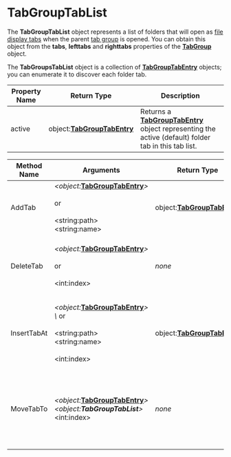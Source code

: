 # TabGroupTabList

The **TabGroupTabList** object represents a list of folders that will open as [file display tabs](/Manual/basic_concepts/the_lister/tabs/README.md) when the parent [tab group](/Manual/basic_concepts/the_lister/tabs/tab_groups.md) is opened. You can obtain this object from the **tabs**, **lefttabs** and **righttabs** properties of the **[TabGroup](tabgroup.md)** object.

The **TabGroupsTabList** object is a collection of **[TabGroupTabEntry](tabgrouptabentry.md)** objects; you can enumerate it to discover each folder tab.

| Property Name | Return Type | Description |
| --- | --- | --- |
| active | object:**[TabGroupTabEntry](tabgrouptabentry.md)** | Returns a **[TabGroupTabEntry](tabgrouptabentry.md)** object representing the active (default) folder tab in this tab list. |

| Method Name | **Arguments** | Return Type | Description |
| --- | --- | --- | --- |
| AddTab | *\<object:***[TabGroupTabEntry](tabgrouptabentry.md)***\>*  <br />   <br />or<br /><br />\<string:path\>  <br />\<string:name\> | object:**[TabGroupTabEntry](tabgrouptabentry.md)** | Adds a folder tab entry to this list. You can provide a  <br />**[TabGroupTabEntry](tabgrouptabentry.md)**object, or the *path* and optional *name* of the new folder tab. |
| DeleteTab | *\<object:***[TabGroupTabEntry](tabgrouptabentry.md)***\>*<br /><br />or<br /><br />\<int:index\> | *none* | Deletes a folder tab entry from this list. You can provide a  <br />**[TabGroupTabEntry](tabgrouptabentry.md)**object, or the index of the tab entry to delete. If you specify the index as **-1** then all tab entries will be deleted. |
| InsertTabAt | *\<object:***[TabGroupTabEntry](tabgrouptabentry.md)***\>*  <br />*\\* or<br /><br />\<string:path\>  <br />\<string:name\><br /><br />\<int:index\> | object:**[TabGroupTabEntry](tabgrouptabentry.md)** | Inserts a folder tab entry to this list. You can provide a  <br />**[TabGroupTabEntry](tabgrouptabentry.md)**object, or the *path* and optional *name* of the new folder tab. The final parameter must be the index indicating the desired insertion position. |
| MoveTabTo | *\<object:***[TabGroupTabEntry](tabgrouptabentry.md)***\>  <br />\<object:***TabGroupTabList***\>*  <br />\<int:index\> | *none* | Moves the specified tab entry to a new position, and optionally a new tab list. If the second parameter is a **TabGroupTabList** object then the tab entry will be moved to that list. The final parameter must be the index indicating the desired insertion position. |

